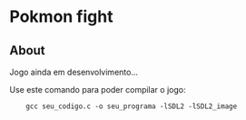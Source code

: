 # Pokmon fight

## About

Jogo ainda em desenvolvimento...

Use este comando para poder compilar o jogo:

```
    gcc seu_codigo.c -o seu_programa -lSDL2 -lSDL2_image
```